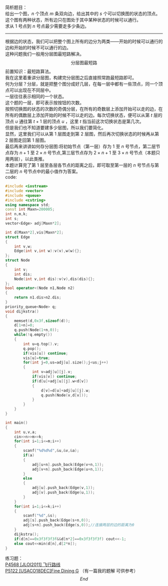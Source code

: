 简析题目：  
给出一个图，$n$ 个顶点 $m$ 条双向边，给出其中的 $s$ 个可以切换图的状态的顶点。  
这个图有两种状态，所有边只在图处于其中某种状态的时候可以通行。  
求从 $1$ 号点到 $n$ 号点最少需要走多少条边。  

---

根据边的状态，我们可以把整个图上所有的边分为两类——开始的时候可以通行的边和开始的时候不可以通行的边。  
这种问题我们一般用分层图最短路解决。  
$$\text{分层图最短路}$$
前置知识：最短路算法。  
我在这里着重讲分层图，构建完分层图之后直接照常跑最短路即可。  
何为分层？分层，就是把整个图分成好几层，在每一层中都有一些顶点，同一个顶点可以出现在不同层中。  
一层往往表示相同的一个状态。  
这个题的一层，即可表示按按钮的次数。  
按照切换图的状态的次数的奇偶分层，在所有的奇数层上添加开始可以走的边，在所有的偶数层上添加开始的时候不可以走的边。每次切换状态，便可以从第 $t$ 层的顶点 $u$ 通往第 $t+1$ 层的顶点 $u$ ，这里 $t$ 指当前这次切换状态是第几次。  
但是我们也不知道要建多少层图，所以我们要简化。  
显然，这里我们可以从第 $1$ 层图走到第 $2$ 层图，然后再次切换状态的时候再从第 $2$ 层图走回第 $1$ 层图。  
最后再来讲讲如何存分层图:将初始节点（第一层）存为 $1$ 至 $n$ 号节点，第二层节点存为 $n+1$ 至 $2 \times n$ 号节点,第三层节点存为 $2 \times n+1$ 至 $3 \times n$ 号节点（本题只用两层），以此类推。  
本题计算完了第 $1$ 层至各层各节点的距离之后，即可取至第一层的 $n$ 号节点与第二层的 $n$ 号节点中的最小值作为答案。  
code:  
```cpp
#include <iostream>
#include <vector>
#include <queue>
#include <cstring>
using namespace std;
const int Maxn=200005;
int n,m,k;
int s;
vector<Edge> adj[Maxn*2];

int d[Maxn*2],vis[Maxn*2];
struct Edge
{
	int v,w;
	Edge(int v,int w):v(v),w(w){};
};
struct Node 
{
    int v;
    int dis;
    Node(int v,int dis):v(v),dis(dis){};
};
bool operator<(Node n1,Node n2)
{
    return n1.dis>n2.dis;
}
priority_queue<Node> q; 
void dijkstra()
{	
	memset(d,0x3f,sizeof(d));
    d[1+n]=0;
    q.push(Node(1+n,0));
    while(!q.empty())
    {
        int u=q.top().v;
        q.pop();
        if(vis[u]) continue;
        vis[u]=true;
        for(int j=0,us=adj[u].size();j<us;j++)
        {
            int v=adj[u][j].v;
            if(vis[v]) continue;
            if(d[u]+adj[u][j].w<d[v])
            {
                d[v]=d[u]+adj[u][j].w;
                q.push(Node(v,d[v]));
            }
        }
    }
}

int main()
{
	int u,v,a;
	cin>>n>>m>>k;
	for(int i=1;i<=m;i++)
	{
		scanf("%d%d%d",&u,&v,&a);
		if(a)
		{
			adj[u+n].push_back(Edge(v+n,1));
			adj[v+n].push_back(Edge(u+n,1));
		}
		else
		{
			adj[u].push_back(Edge(v,1));
			adj[v].push_back(Edge(u,1));
		}
	}
	for(int i=1;i<=k;i++)
	{
		scanf("%d",&s);
		adj[s].push_back(Edge(s+n,0));
		adj[s+n].push_back(Edge(s,0));//连接两层的边的距离为0
	}
	dijkstra();
	if(d[n]==0x3f3f3f3f&&d[n*2]==0x3f3f3f3f) cout<<-1;
	else cout<<min(d[n],d[2*n]);
}
```  
练习题：   
[P4568 [JLOI2011] 飞行路线](https://www.luogu.com.cn/problem/P4568)  
[P5122 [USACO18DEC]Fine Dining G](https://www.luogu.com.cn/problem/P5122)  （有一篇我的题解 可供参考）  
$$End$$